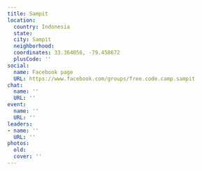 ```yaml
---
title: Sampit
location:
  country: Indonesia
  state: 
  city: Sampit
  neighborhood: 
  coordinates: 33.364056, -79.458672
  plusCode: ''
social:
  name: Facebook page
  URL: https://www.facebook.com/groups/free.code.camp.sampit
chat:
  name: ''
  URL: ''
event:
  name: ''
  URL: ''
leaders:
- name: ''
  URL: ''
photos:
  old: 
  cover: ''
---
```

